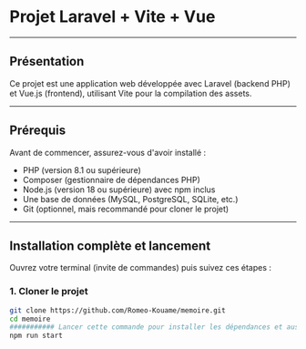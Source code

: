 # Projet Laravel + Vite + Vue

---

## Présentation

Ce projet est une application web développée avec Laravel (backend PHP) et Vue.js (frontend), utilisant Vite pour la compilation des assets.

---

## Prérequis

Avant de commencer, assurez-vous d'avoir installé :

- PHP (version 8.1 ou supérieure)  
- Composer (gestionnaire de dépendances PHP)  
- Node.js (version 18 ou supérieure) avec npm inclus  
- Une base de données (MySQL, PostgreSQL, SQLite, etc.)  
- Git (optionnel, mais recommandé pour cloner le projet)  

---

## Installation complète et lancement

Ouvrez votre terminal (invite de commandes) puis suivez ces étapes :

### 1. Cloner le projet

```bash
git clone https://github.com/Romeo-Kouame/memoire.git
cd memoire
########### Lancer cette commande pour installer les dépendances et aussi lancer le server de developpement#########################
npm run start
